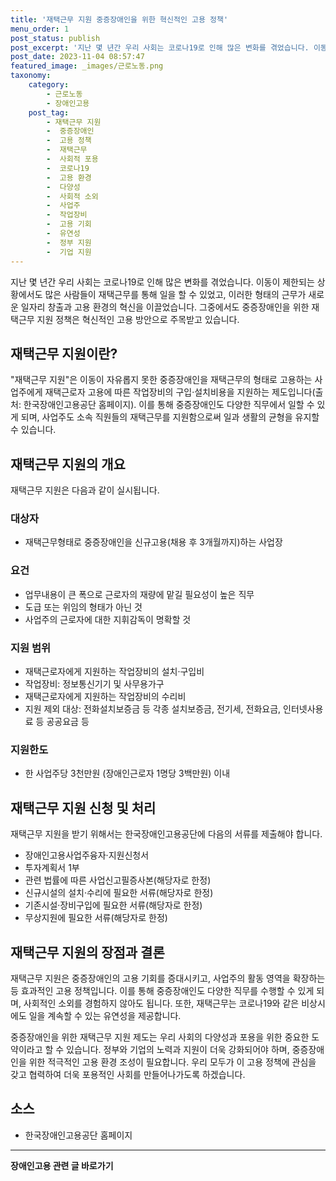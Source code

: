 ```yaml
---
title: '재택근무 지원 중증장애인을 위한 혁신적인 고용 정책'
menu_order: 1
post_status: publish
post_excerpt: '지난 몇 년간 우리 사회는 코로나19로 인해 많은 변화를 겪었습니다. 이동이 제한되는 상황에서도 많은 사람들이 재택근무를 통해 일을 할 수 있었고, 이러한 형태의 근무가 새로운 일자리 창출과 고용 환경의 혁신을 이끌었습니다. 그중에서도 중증장애인을 위한 재택근무 지원 정책은 혁신적인 고용 방안으로 주목받고 있습니다.'
post_date: 2023-11-04 08:57:47
featured_image: _images/근로노동.png
taxonomy:
    category:
        - 근로노동
        - 장애인고용
    post_tag:
        - 재택근무 지원
        -  중증장애인
        -  고용 정책
        -  재택근무
        -  사회적 포용
        -  코로나19
        -  고용 환경
        -  다양성
        -  사회적 소외
        -  사업주
        -  작업장비
        -  고용 기회
        -  유연성
        -  정부 지원
        -  기업 지원
---
```



지난 몇 년간 우리 사회는 코로나19로 인해 많은 변화를 겪었습니다. 이동이 제한되는 상황에서도 많은 사람들이 재택근무를 통해 일을 할 수 있었고, 이러한 형태의 근무가 새로운 일자리 창출과 고용 환경의 혁신을 이끌었습니다. 그중에서도 중증장애인을 위한 재택근무 지원 정책은 혁신적인 고용 방안으로 주목받고 있습니다.

## 재택근무 지원이란?

"재택근무 지원"은 이동이 자유롭지 못한 중증장애인을 재택근무의 형태로 고용하는 사업주에게 재택근로자 고용에 따른 작업장비의 구입·설치비용을 지원하는 제도입니다(출처: 한국장애인고용공단 홈페이지). 이를 통해 중증장애인도 다양한 직무에서 일할 수 있게 되며, 사업주도 소속 직원들의 재택근무를 지원함으로써 일과 생활의 균형을 유지할 수 있습니다.

## 재택근무 지원의 개요

재택근무 지원은 다음과 같이 실시됩니다.

### 대상자
- 재택근무형태로 중증장애인을 신규고용(채용 후 3개월까지)하는 사업장

### 요건
- 업무내용이 큰 폭으로 근로자의 재량에 맡길 필요성이 높은 직무
- 도급 또는 위임의 형태가 아닌 것
- 사업주의 근로자에 대한 지휘감독이 명확할 것

### 지원 범위
- 재택근로자에게 지원하는 작업장비의 설치·구입비
- 작업장비: 정보통신기기 및 사무용가구
- 재택근로자에게 지원하는 작업장비의 수리비
- 지원 제외 대상: 전화설치보증금 등 각종 설치보증금, 전기세, 전화요금, 인터넷사용료 등 공공요금 등

### 지원한도
- 한 사업주당 3천만원 (장애인근로자 1명당 3백만원) 이내

## 재택근무 지원 신청 및 처리

재택근무 지원을 받기 위해서는 한국장애인고용공단에 다음의 서류를 제출해야 합니다.

- 장애인고용사업주융자·지원신청서
- 투자계획서 1부
- 관련 법률에 따른 사업신고필증사본(해당자로 한정)
- 신규시설의 설치·수리에 필요한 서류(해당자로 한정)
- 기존시설·장비구입에 필요한 서류(해당자로 한정)
- 무상지원에 필요한 서류(해당자로 한정)

## 재택근무 지원의 장점과 결론

재택근무 지원은 중증장애인의 고용 기회를 증대시키고, 사업주의 활동 영역을 확장하는 등 효과적인 고용 정책입니다. 이를 통해 중증장애인도 다양한 직무를 수행할 수 있게 되며, 사회적인 소외를 경험하지 않아도 됩니다. 또한, 재택근무는 코로나19와 같은 비상시에도 일을 계속할 수 있는 유연성을 제공합니다.

중증장애인을 위한 재택근무 지원 제도는 우리 사회의 다양성과 포용을 위한 중요한 도약이라고 할 수 있습니다. 정부와 기업의 노력과 지원이 더욱 강화되어야 하며, 중증장애인을 위한 적극적인 고용 환경 조성이 필요합니다. 우리 모두가 이 고용 정책에 관심을 갖고 협력하여 더욱 포용적인 사회를 만들어나가도록 하겠습니다.

## 소스
- 한국장애인고용공단 홈페이지


<!-- wp:separator -->
<hr class="wp-block-separator has-alpha-channel-opacity"/>
<!-- /wp:separator -->

<!-- wp:group {"backgroundColor":"base","layout":{"type":"constrained"}} -->
<div class="wp-block-group has-base-background-color has-background"><!-- wp:paragraph {"align":"center","fontSize":"medium"} -->
<p class="has-text-align-center has-large-font-size"><strong>장애인고용 관련 글 바로가기</strong></p>
<!-- /wp:paragraph -->


<!-- wp:latest-posts
{"categories":[{"id":11037,"count":19,"description":"","link":"https://uknowlaw.com/category/%ec%9e%a5%ec%95%a0%ec%9d%b8%ea%b3%a0%ec%9a%a9/","name":"장애인고용","slug":"장애인고용","taxonomy":"category","parent":0,"meta":[],"_links":{"self":[{"href":"https://uknowlaw.com/wp-json/wp/v2/categories/11037"}],"collection":[{"href":"https://uknowlaw.com/wp-json/wp/v2/categories"}],"about":[{"href":"https://uknowlaw.com/wp-json/wp/v2/taxonomies/category"}],"wp:post_type":[{"href":"https://uknowlaw.com/wp-json/wp/v2/posts?categories=11037"}],"curies":[{"name":"wp","href":"https://api.w.org/{rel}","templated":true}]}}],"postsToShow":100,"excerptLength":28,"postLayout":"grid","columns":2,"featuredImageAlign":"left","featuredImageSizeSlug":"large","fontSize":18px} /--></div>
<!-- /wp:group -->